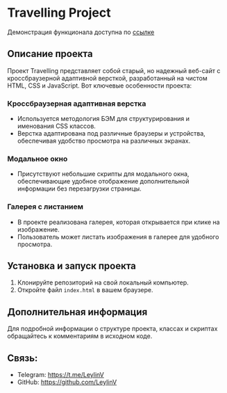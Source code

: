 # Travelling Project
Демонстрация функционала доступна по [ссылке](https://travelling-dun.vercel.app)

## Описание проекта

Проект Travelling представляет собой старый, но надежный веб-сайт с кроссбраузерной адаптивной версткой, разработанный на чистом HTML, CSS и JavaScript. Вот ключевые особенности проекта:

### Кроссбраузерная адаптивная верстка

- Используется методология БЭМ для структурирования и именования CSS классов.
- Верстка адаптирована под различные браузеры и устройства, обеспечивая удобство просмотра на различных экранах.

### Модальное окно

- Присутствуют небольшие скрипты для модального окна, обеспечивающие удобное отображение дополнительной информации без перезагрузки страницы.

### Галерея с листанием

- В проекте реализована галерея, которая открывается при клике на изображение.
- Пользователь может листать изображения в галерее для удобного просмотра.

## Установка и запуск проекта

1. Клонируйте репозиторий на свой локальный компьютер.
2. Откройте файл `index.html` в вашем браузере.

## Дополнительная информация

Для подробной информации о структуре проекта, классах и скриптах обращайтесь к комментариям в исходном коде.

## Связь:

- Telegram: https://t.me/LeylinV
- GitHub: https://github.com/LeylinV
